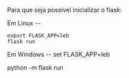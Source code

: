 Para que seja possível inicializar o flask:

Em Linux --

```
export FLASK_APP=leb
flask run
```
Em Windows --
set FLASK_APP=leb

python -m flask run
